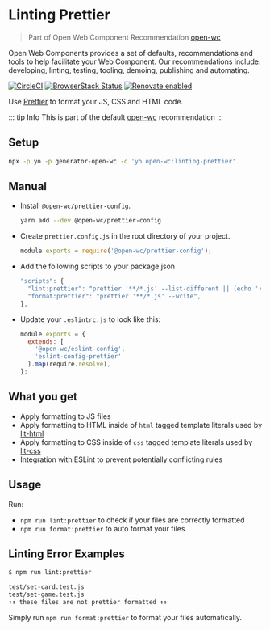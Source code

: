 # Linting Prettier

> Part of Open Web Component Recommendation [open-wc](https://github.com/open-wc/open-wc/)

Open Web Components provides a set of defaults, recommendations and tools to help facilitate your Web Component. Our recommendations include: developing, linting, testing, tooling, demoing, publishing and automating.

[![CircleCI](https://circleci.com/gh/open-wc/open-wc.svg?style=shield)](https://circleci.com/gh/open-wc/open-wc)
[![BrowserStack Status](https://www.browserstack.com/automate/badge.svg?badge_key=M2UrSFVRang2OWNuZXlWSlhVc3FUVlJtTDkxMnp6eGFDb2pNakl4bGxnbz0tLUE5RjhCU0NUT1ZWa0NuQ3MySFFWWnc9PQ==--86f7fac07cdbd01dd2b26ae84dc6c8ca49e45b50)](https://www.browserstack.com/automate/public-build/M2UrSFVRang2OWNuZXlWSlhVc3FUVlJtTDkxMnp6eGFDb2pNakl4bGxnbz0tLUE5RjhCU0NUT1ZWa0NuQ3MySFFWWnc9PQ==--86f7fac07cdbd01dd2b26ae84dc6c8ca49e45b50)
[![Renovate enabled](https://img.shields.io/badge/renovate-enabled-brightgreen.svg)](https://renovatebot.com/)

Use [Prettier](https://prettier.io) to format your JS, CSS and HTML code.

::: tip Info
This is part of the default [open-wc](https://open-wc.org/) recommendation
:::

## Setup
```bash
npx -p yo -p generator-open-wc -c 'yo open-wc:linting-prettier'
```

## Manual

- Install `@open-wc/prettier-config`.
  ```bash
  yarn add --dev @open-wc/prettier-config
  ```
- Create `prettier.config.js` in the root directory of your project.
  ```js
  module.exports = require('@open-wc/prettier-config');
  ```
- Add the following scripts to your package.json
  ```js
  "scripts": {
    "lint:prettier": "prettier '**/*.js' --list-different || (echo '↑↑ these files are not prettier formatted ↑↑' && exit 1)",
    "format:prettier": "prettier '**/*.js' --write",
  },
  ```
- Update your `.eslintrc.js` to look like this:
  ```js
  module.exports = {
    extends: [
      '@open-wc/eslint-config',
      'eslint-config-prettier'
    ].map(require.resolve),
  };
  ```

## What you get

- Apply formatting to JS files
- Apply formatting to HTML inside of `html` tagged template literals used by [lit-html](https://github.com/Polymer/lit-html)
- Apply formatting to CSS inside of `css` tagged template literals used by [lit-css](https://github.com/lit-styles/lit-styles/tree/master/packages/lit-css)
- Integration with ESLint to prevent potentially conflicting rules

## Usage

Run:
- `npm run lint:prettier` to check if your files are correctly formatted
- `npm run format:prettier` to auto format your files

## Linting Error Examples

```bash
$ npm run lint:prettier

test/set-card.test.js
test/set-game.test.js
↑↑ these files are not prettier formatted ↑↑
```

Simply run `npm run format:prettier` to format your files automatically.
